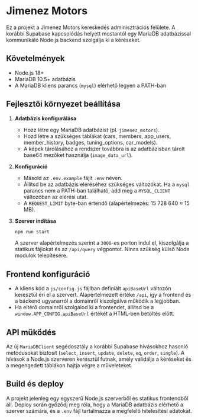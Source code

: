 # Jimenez Motors

Ez a projekt a Jimenez Motors kereskedés adminisztrációs felülete. A korábbi Supabase kapcsolódás helyett mostantól egy MariaDB adatbázissal kommunikáló Node.js backend szolgálja ki a kéréseket.

## Követelmények

- Node.js 18+
- MariaDB 10.5+ adatbázis
- A MariaDB kliens parancs (`mysql`) elérhető legyen a PATH-ban

## Fejlesztői környezet beállítása

1. **Adatbázis konfigurálása**

   - Hozz létre egy MariaDB adatbázist (pl. `jimenez_motors`).
   - Hozd létre a szükséges táblákat (cars, members, app_users, member_history, badges, tuning_options, car_models).
   - A képek tárolásához a rendszer továbbra is az adatbázisban tárolt base64 mezőket használja (`image_data_url`).

2. **Konfiguráció**

   - Másold az `.env.example` fájlt `.env` néven.
   - Állítsd be az adatbázis eléréséhez szükséges változókat. Ha a `mysql` parancs nem a PATH-ban található, add meg a `MYSQL_CLIENT` változóban az elérési utat.
   - A `REQUEST_LIMIT` byte-ban értendő (alapértelmezés: 15 728 640 ≈ 15 MB).

3. **Szerver indítása**

   ```bash
   npm run start
   ```

   A szerver alapértelmezés szerint a `3000`-es porton indul el, kiszolgálja a statikus fájlokat és az `/api/query` végpontot. Nincs szükség külső Node modulok telepítésére.

## Frontend konfiguráció

- A kliens kód a `js/config.js` fájlban definiált `apiBaseUrl` változón keresztül éri el a szervert. Alapértelmezett értéke `/api`, így a frontend és a backend ugyanarról a domainről kiszolgálva működik a legjobban.
- Ha eltérő domainről szolgálod ki a frontendet, állítsd be a `window.APP_CONFIG.apiBaseUrl` értékét a HTML-ben betöltés előtt.

## API működés

Az új `MariaDBClient` segédosztály a korábbi Supabase hívásokhoz hasonló metódusokat biztosít (`select`, `insert`, `update`, `delete`, `eq`, `order`, `single`). A hívások a Node.js szerveren keresztül futnak, amely validálja a kéréseket és a megengedett táblákon hajtja végre a műveleteket.

## Build és deploy

A projekt jelenleg egy egyszerű Node.js szerverből és statikus frontendből áll. Deploy során győződj meg róla, hogy a MariaDB adatbázis elérhető a szerver számára, és a `.env` fájl tartalmazza a megfelelő hitelesítési adatokat.
